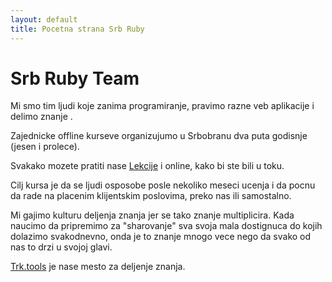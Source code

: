 ```yaml
---
layout: default
title: Pocetna strana Srb Ruby
---
```

# Srb Ruby Team

Mi smo tim ljudi koje zanima programiranje, pravimo razne veb aplikacije i delimo znanje .

Zajednicke offline kurseve organizujumo u Srbobranu dva puta godisnje (jesen i prolece).

Svakako mozete pratiti nase [Lekcije](lekcije.html) i online, kako bi ste bili u toku. 

Cilj kursa je da se ljudi osposobe posle nekoliko meseci ucenja i da pocnu da rade na placenim klijentskim poslovima, preko nas ili samostalno.

Mi gajimo kulturu deljenja znanja jer se tako znanje multiplicira. Kada naucimo da pripremimo za "sharovanje" sva svoja mala dostignuca do kojih dolazimo svakodnevno, onda je to znanje mnogo vece nego da svako od nas to drzi u svojoj glavi.

[Trk.tools](https://trk.tools) je nase mesto za deljenje znanja.

